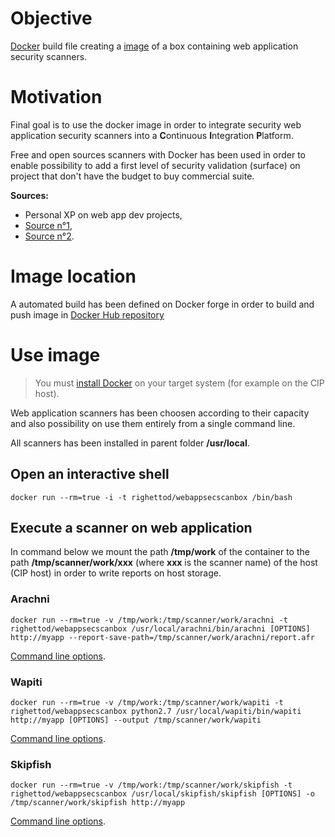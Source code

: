 # Objective

[Docker](http://docs.docker.com) build file creating a [image](http://docs.docker.com/introduction/understanding-docker/#how-does-a-docker-image-work) of a box containing web application security scanners. 

# Motivation

Final goal is to use the docker image in order to integrate security web application security scanners into a **C**ontinuous **I**ntegration **P**latform.

Free and open sources scanners with Docker has been used in order to enable possibility to add a first level of security validation (surface) on project that don't have the budget to buy commercial suite. 

**Sources:**

* Personal XP on web app dev projects,
* [Source n°1](http://www.sectoolmarket.com/price-and-feature-comparison-of-web-application-scanners-unified-list.html),
* [Source n°2](http://sectools.org/tag/web-scanners/).


# Image location

A automated build has been defined on Docker forge in order to build and push image in [Docker Hub repository](https://registry.hub.docker.com/u/righettod/webappsecscanbox)


# Use image 

> You must [install Docker](https://docs.docker.com/installation/) on your target system (for example on the CIP host).

Web application scanners has been choosen according to their capacity and also possibility on use them entirely from a single command line.

All scanners has been installed in parent folder **/usr/local**.

## Open an interactive shell


```
docker run --rm=true -i -t righettod/webappsecscanbox /bin/bash
```

## Execute a scanner on web application

In command below we mount the path **/tmp/work** of the container to the path **/tmp/scanner/work/xxx** (where **xxx** is the scanner name) of the host (CIP host) in order to write reports on host storage.


### Arachni


```
docker run --rm=true -v /tmp/work:/tmp/scanner/work/arachni -t righettod/webappsecscanbox /usr/local/arachni/bin/arachni [OPTIONS] http://myapp --report-save-path=/tmp/scanner/work/arachni/report.afr
```

[Command line options](https://github.com/Arachni/arachni/wiki/Command-line-user-interface).

### Wapiti


```
docker run --rm=true -v /tmp/work:/tmp/scanner/work/wapiti -t righettod/webappsecscanbox python2.7 /usr/local/wapiti/bin/wapiti http://myapp [OPTIONS] --output /tmp/scanner/work/wapiti
```

[Command line options](http://wapiti.sourceforge.net).

### Skipfish


```
docker run --rm=true -v /tmp/work:/tmp/scanner/work/skipfish -t righettod/webappsecscanbox /usr/local/skipfish/skipfish [OPTIONS] -o /tmp/scanner/work/skipfish http://myapp
```

[Command line options](https://code.google.com/p/skipfish/wiki/SkipfishDoc).
